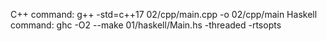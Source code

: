C++ command: g++ -std=c++17 02/cpp/main.cpp -o 02/cpp/main
Haskell command: ghc -O2 --make 01/haskell/Main.hs -threaded -rtsopts